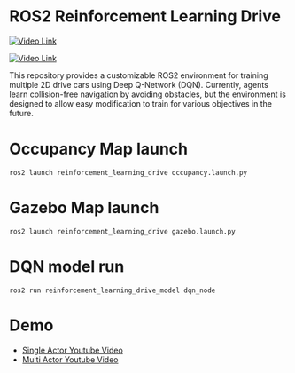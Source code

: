 # ROS2 Reinforcement Learning Drive

[![Video Link](https://i.postimg.cc/bwH7m6fh/24-11-17-Multi-Agent-Reinforcement-Learning-in-a-Gazebo-Simulation-with-ROS2-online-video-cutter-co.gif)](https://youtu.be/bUbSTZI5w8k)

[![Video Link](https://i.postimg.cc/N09kH4H1/RL-multi-example-2024-11-10-01-05-03-online-video-cutter-com.gif)](https://youtu.be/7srWDqT24MA)

This repository provides a customizable ROS2 environment for training multiple 2D drive cars using Deep Q-Network (DQN). Currently, agents learn collision-free navigation by avoiding obstacles, but the environment is designed to allow easy modification to train for various objectives in the future.

# Occupancy Map launch
```
ros2 launch reinforcement_learning_drive occupancy.launch.py
```
# Gazebo Map launch
```
ros2 launch reinforcement_learning_drive gazebo.launch.py
```

# DQN model run
```
ros2 run reinforcement_learning_drive_model dqn_node
```

# Demo
- [Single Actor Youtube Video](https://youtu.be/kQk4VJepGPk)
- [Multi Actor Youtube Video](https://youtu.be/7srWDqT24MA)
